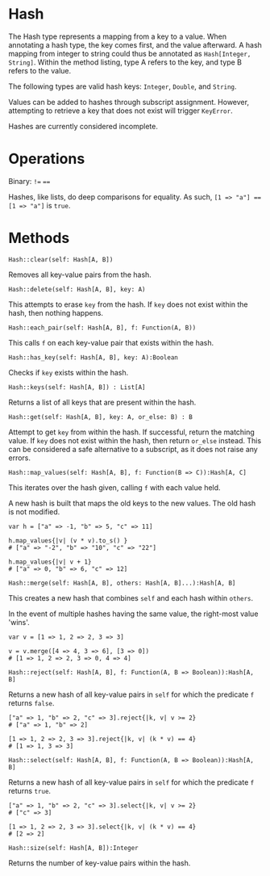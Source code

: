 Hash
====

The Hash type represents a mapping from a key to a value. When annotating a hash type, the key comes first, and the value afterward. A hash mapping from integer to string could thus be annotated as `Hash[Integer, String]`. Within the method listing, type A refers to the key, and type B refers to the value.

The following types are valid hash keys: `Integer`, `Double`, and `String`.

Values can be added to hashes through subscript assignment. However, attempting to retrieve a key that does not exist will trigger `KeyError`.

Hashes are currently considered incomplete.

# Operations

Binary: `!=` `==`

Hashes, like lists, do deep comparisons for equality. As such, `[1 => "a"] == [1 => "a"]` is `true`.

# Methods

`Hash::clear(self: Hash[A, B])`

Removes all key-value pairs from the hash.


`Hash::delete(self: Hash[A, B], key: A)`

This attempts to erase `key` from the hash. If `key` does not exist within the hash, then nothing happens.


`Hash::each_pair(self: Hash[A, B], f: Function(A, B))`

This calls `f` on each key-value pair that exists within the hash.


`Hash::has_key(self: Hash[A, B], key: A):Boolean`

Checks if `key` exists within the hash.


`Hash::keys(self: Hash[A, B]) : List[A]`

Returns a list of all keys that are present within the hash.


`Hash::get(self: Hash[A, B], key: A, or_else: B) : B`

Attempt to get `key` from within the hash. If successful, return the matching value. If `key` does not exist within the hash, then return `or_else` instead. This can be considered a safe alternative to a subscript, as it does not raise any errors.


`Hash::map_values(self: Hash[A, B], f: Function(B => C)):Hash[A, C]`

This iterates over the hash given, calling `f` with each value held.

A new hash is built that maps the old keys to the new values. The old hash is not modified.

```
var h = ["a" => -1, "b" => 5, "c" => 11]

h.map_values{|v| (v * v).to_s() }
# ["a" => "-2", "b" => "10", "c" => "22"]

h.map_values{|v| v + 1}
# ["a" => 0, "b" => 6, "c" => 12]
```


`Hash::merge(self: Hash[A, B], others: Hash[A, B]...):Hash[A, B]`

This creates a new hash that combines `self` and each hash within `others`.

In the event of multiple hashes having the same value, the right-most value 'wins'.

```
var v = [1 => 1, 2 => 2, 3 => 3]

v = v.merge([4 => 4, 3 => 6], [3 => 0])
# [1 => 1, 2 => 2, 3 => 0, 4 => 4]
```


`Hash::reject(self: Hash[A, B], f: Function(A, B => Boolean)):Hash[A, B]`

Returns a new hash of all key-value pairs in `self` for which the predicate `f` returns `false`.

```
["a" => 1, "b" => 2, "c" => 3].reject{|k, v| v >= 2}
# ["a" => 1, "b" => 2]

[1 => 1, 2 => 2, 3 => 3].reject{|k, v| (k * v) == 4}
# [1 => 1, 3 => 3]
```


`Hash::select(self: Hash[A, B], f: Function(A, B => Boolean)):Hash[A, B]`

Returns a new hash of all key-value pairs in `self` for which the predicate `f` returns `true`.

```
["a" => 1, "b" => 2, "c" => 3].select{|k, v| v >= 2}
# ["c" => 3]

[1 => 1, 2 => 2, 3 => 3].select{|k, v| (k * v) == 4}
# [2 => 2]
```


`Hash::size(self: Hash[A, B]):Integer`

Returns the number of key-value pairs within the hash.
